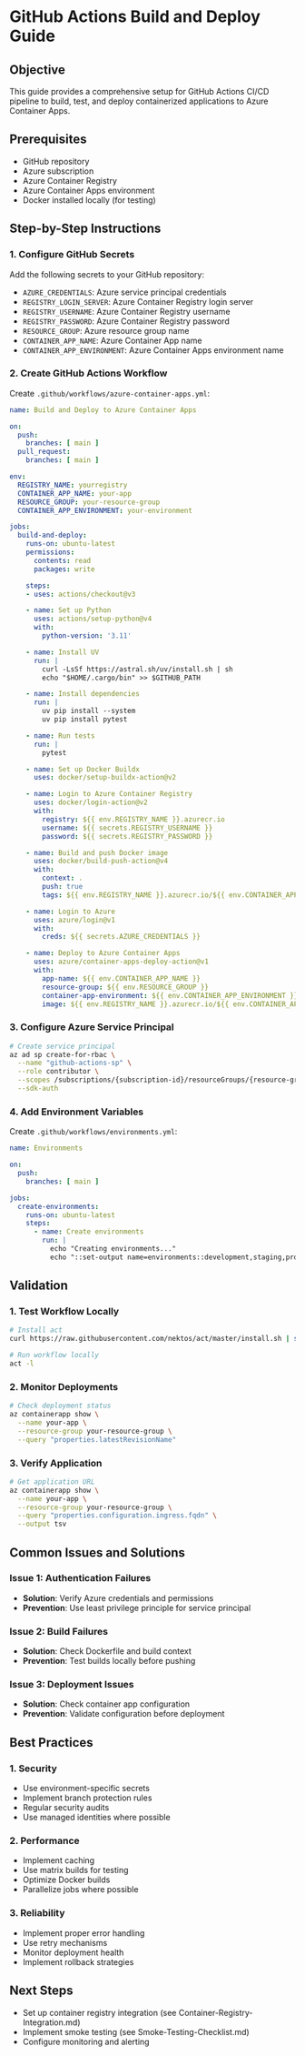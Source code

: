 # GitHub Actions Build and Deploy Guide

## Objective
This guide provides a comprehensive setup for GitHub Actions CI/CD pipeline to build, test, and deploy containerized applications to Azure Container Apps.

## Prerequisites
- GitHub repository
- Azure subscription
- Azure Container Registry
- Azure Container Apps environment
- Docker installed locally (for testing)

## Step-by-Step Instructions

### 1. Configure GitHub Secrets

Add the following secrets to your GitHub repository:
- `AZURE_CREDENTIALS`: Azure service principal credentials
- `REGISTRY_LOGIN_SERVER`: Azure Container Registry login server
- `REGISTRY_USERNAME`: Azure Container Registry username
- `REGISTRY_PASSWORD`: Azure Container Registry password
- `RESOURCE_GROUP`: Azure resource group name
- `CONTAINER_APP_NAME`: Azure Container App name
- `CONTAINER_APP_ENVIRONMENT`: Azure Container Apps environment name

### 2. Create GitHub Actions Workflow

Create `.github/workflows/azure-container-apps.yml`:

```yaml
name: Build and Deploy to Azure Container Apps

on:
  push:
    branches: [ main ]
  pull_request:
    branches: [ main ]

env:
  REGISTRY_NAME: yourregistry
  CONTAINER_APP_NAME: your-app
  RESOURCE_GROUP: your-resource-group
  CONTAINER_APP_ENVIRONMENT: your-environment

jobs:
  build-and-deploy:
    runs-on: ubuntu-latest
    permissions:
      contents: read
      packages: write

    steps:
    - uses: actions/checkout@v3

    - name: Set up Python
      uses: actions/setup-python@v4
      with:
        python-version: '3.11'

    - name: Install UV
      run: |
        curl -LsSf https://astral.sh/uv/install.sh | sh
        echo "$HOME/.cargo/bin" >> $GITHUB_PATH

    - name: Install dependencies
      run: |
        uv pip install --system
        uv pip install pytest

    - name: Run tests
      run: |
        pytest

    - name: Set up Docker Buildx
      uses: docker/setup-buildx-action@v2

    - name: Login to Azure Container Registry
      uses: docker/login-action@v2
      with:
        registry: ${{ env.REGISTRY_NAME }}.azurecr.io
        username: ${{ secrets.REGISTRY_USERNAME }}
        password: ${{ secrets.REGISTRY_PASSWORD }}

    - name: Build and push Docker image
      uses: docker/build-push-action@v4
      with:
        context: .
        push: true
        tags: ${{ env.REGISTRY_NAME }}.azurecr.io/${{ env.CONTAINER_APP_NAME }}:${{ github.sha }}

    - name: Login to Azure
      uses: azure/login@v1
      with:
        creds: ${{ secrets.AZURE_CREDENTIALS }}

    - name: Deploy to Azure Container Apps
      uses: azure/container-apps-deploy-action@v1
      with:
        app-name: ${{ env.CONTAINER_APP_NAME }}
        resource-group: ${{ env.RESOURCE_GROUP }}
        container-app-environment: ${{ env.CONTAINER_APP_ENVIRONMENT }}
        image: ${{ env.REGISTRY_NAME }}.azurecr.io/${{ env.CONTAINER_APP_NAME }}:${{ github.sha }}
```

### 3. Configure Azure Service Principal

```bash
# Create service principal
az ad sp create-for-rbac \
  --name "github-actions-sp" \
  --role contributor \
  --scopes /subscriptions/{subscription-id}/resourceGroups/{resource-group} \
  --sdk-auth
```

### 4. Add Environment Variables

Create `.github/workflows/environments.yml`:

```yaml
name: Environments

on:
  push:
    branches: [ main ]

jobs:
  create-environments:
    runs-on: ubuntu-latest
    steps:
      - name: Create environments
        run: |
          echo "Creating environments..."
          echo "::set-output name=environments::development,staging,production"
```

## Validation

### 1. Test Workflow Locally
```bash
# Install act
curl https://raw.githubusercontent.com/nektos/act/master/install.sh | sudo bash

# Run workflow locally
act -l
```

### 2. Monitor Deployments
```bash
# Check deployment status
az containerapp show \
  --name your-app \
  --resource-group your-resource-group \
  --query "properties.latestRevisionName"
```

### 3. Verify Application
```bash
# Get application URL
az containerapp show \
  --name your-app \
  --resource-group your-resource-group \
  --query "properties.configuration.ingress.fqdn" \
  --output tsv
```

## Common Issues and Solutions

### Issue 1: Authentication Failures
- **Solution**: Verify Azure credentials and permissions
- **Prevention**: Use least privilege principle for service principal

### Issue 2: Build Failures
- **Solution**: Check Dockerfile and build context
- **Prevention**: Test builds locally before pushing

### Issue 3: Deployment Issues
- **Solution**: Check container app configuration
- **Prevention**: Validate configuration before deployment

## Best Practices

### 1. Security
- Use environment-specific secrets
- Implement branch protection rules
- Regular security audits
- Use managed identities where possible

### 2. Performance
- Implement caching
- Use matrix builds for testing
- Optimize Docker builds
- Parallelize jobs where possible

### 3. Reliability
- Implement proper error handling
- Use retry mechanisms
- Monitor deployment health
- Implement rollback strategies

## Next Steps
- Set up container registry integration (see Container-Registry-Integration.md)
- Implement smoke testing (see Smoke-Testing-Checklist.md)
- Configure monitoring and alerting 